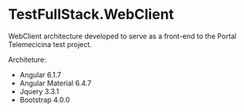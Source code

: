 # TestFullStack.WebClient
WebClient architecture developed to serve as a front-end to the Portal Telemecicina test project.

Architeture:
- Angular 6.1.7
- Angular Material 6.4.7
- Jquery 3.3.1
- Bootstrap 4.0.0
